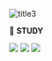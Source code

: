 ![title3](https://user-images.githubusercontent.com/105197496/195889395-059d4d10-4ef0-49b3-93b1-147cbf4ea2d3.png)



📘 **STUDY** <br>

<img src="https://img.shields.io/badge/Python-3776AB?style=for-the-badge&logo=Python&logoColor=white"> <img src="https://img.shields.io/badge/Github-000000?style=for-the-badge&logo=Github&logoColor=white"> <img src="https://img.shields.io/badge/Java-0FE2D6?style=for-the-badge&logo=OpenJDK&logoColor=white"/>

